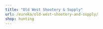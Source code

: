 ```yaml
---
title: "Old West Shootery & Supply"
url: /eureka/old-west-shootery-and-supply/
shop: hunting
---
```

